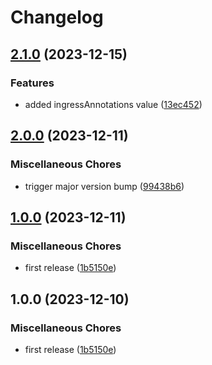 # Changelog

## [2.1.0](https://github.com/ptonini/helm-charts/compare/ingress-bot-v2.0.0...ingress-bot-v2.1.0) (2023-12-15)


### Features

* added ingressAnnotations value ([13ec452](https://github.com/ptonini/helm-charts/commit/13ec452162e2262558e46ae078813255eb8b41f1))

## [2.0.0](https://github.com/ptonini/helm-charts/compare/ingress-bot-v1.0.0...ingress-bot-v2.0.0) (2023-12-11)


### Miscellaneous Chores

* trigger major version bump ([99438b6](https://github.com/ptonini/helm-charts/commit/99438b610fc9b59e6e011ac36387a9b20d252ad9))

## [1.0.0](https://github.com/ptonini/helm-charts/compare/ingress-bot-v1.0.0...ingress-bot-v1.0.0) (2023-12-11)


### Miscellaneous Chores

* first release ([1b5150e](https://github.com/ptonini/helm-charts/commit/1b5150e5f866e06367e6906989cc6361c75b4fa5))

## 1.0.0 (2023-12-10)


### Miscellaneous Chores

* first release ([1b5150e](https://github.com/ptonini/helm-charts/commit/1b5150e5f866e06367e6906989cc6361c75b4fa5))

